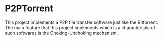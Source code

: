 # P2PTorrent

This project implements a P2P file transfer software just like the Bittorrent. The main feature that this project implements which is a characteristic of such softwares is the Choking-Unchoking mechanism.
